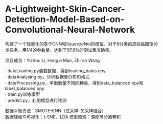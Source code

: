 # A-Lightweight-Skin-Cancer-Detection-Model-Based-on-Convolutional-Neural-Network

构建了一个轻量化的基于CNN和SqueezeNet的模型，对于8分类的皮肤癌图像分类任务，用1/4的参数量，达到了97.8%的测试集准确率。  

项目成员：Yizhou Li, Hongxi Mao, Zhiran Wang

· dataLoading.py装载数据，得到loading_datas.npy  
· dataAnalysing.py，分析数据集分布和格式  
· dataProcessing.py，平衡数量不同的种类，得到data_balanced.npy和label_balanced.npy  
· train.py训练模型  
· predict.py，利用模型进行预测  

数据平衡方法：SMOTE-ENN（过采样-欠采样结合）  
数据降维与可视化：t-SNE、LDA
模型原理：深度可分离卷积  
